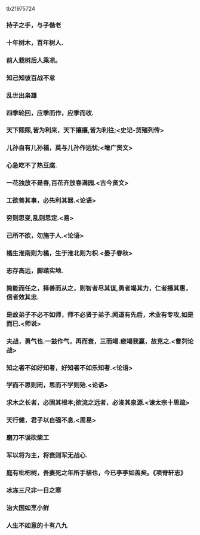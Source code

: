tb21975724
### 持子之手，与子偕老
### 十年树木，百年树人.
### 前人栽树后人乘凉。
### 知己知彼百战不怠
### 乱世出枭雄
### 四季轮回，应季而作，应季而收.
### 天下熙熙,皆为利来，天下攘攘,皆为利往;<史记-货殖列传>
### 儿孙自有儿孙福，莫与儿孙作远忧;<增广贤文>
### 心急吃不了热豆腐.
### 一花独放不是春,百花齐放春满园.<古今贤文>
### 工欲善其事，必先利其器.<论语>
### 穷则思变,乱则思定.<易>
### 己所不欲，勿施于人.<论语>
### 橘生淮南则为橘，生于淮北则为枳.<晏子春秋>
### 志存高远，脚踏实地.
### 简能而任之，择善而从之，则智者尽其谋,勇者竭其力，仁者播其惠，信者效其忠.
### 是故弟子不必不如师，师不必贤于弟子.闻道有先后，术业有专攻,如是而已.<师说>
### 夫战，勇气也.一鼓作气，再而衰，三而竭.疲竭我赢，故克之.<曹刿论战>
### 知之者不如好知者，好知者不如乐知者.<论语>
### 学而不思则罔，思而不学则殆.<论语>
### 求木之长者，必固其根本;欲流之远者，必浚其泉源.<谏太宗十思疏>
### 天行健，君子以自强不息.<周易>
### 磨刀不误砍柴工
### 军以将为主，将衰则军无战心.
### 庭有枇杷树，吾妻死之年所手植也，今已亭亭如盖矣。《项脊轩志》
### 冰冻三尺非一日之寒
### 治大国如烹小鲜
### 人生不如意的十有八九
